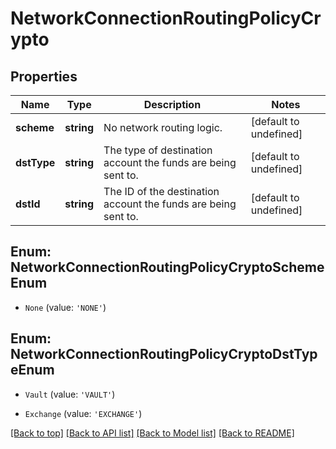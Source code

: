 # NetworkConnectionRoutingPolicyCrypto

## Properties

|Name | Type | Description | Notes|
|------------ | ------------- | ------------- | -------------|
|**scheme** | **string** | No network routing logic. | [default to undefined]|
|**dstType** | **string** | The type of destination account the funds are being sent to. | [default to undefined]|
|**dstId** | **string** | The ID of the destination account the funds are being sent to. | [default to undefined]|


## Enum: NetworkConnectionRoutingPolicyCryptoSchemeEnum


* `None` (value: `'NONE'`)



## Enum: NetworkConnectionRoutingPolicyCryptoDstTypeEnum


* `Vault` (value: `'VAULT'`)

* `Exchange` (value: `'EXCHANGE'`)





[[Back to top]](#) [[Back to API list]](../../README.md#documentation-for-api-endpoints) [[Back to Model list]](../../README.md#documentation-for-models) [[Back to README]](../../README.md)
